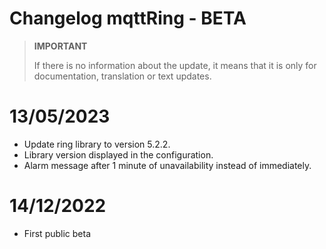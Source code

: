 # Changelog mqttRing - BETA

>**IMPORTANT**
>
>If there is no information about the update, it means that it is only for documentation, translation or text updates.

# 13/05/2023

- Update ring library to version 5.2.2.
- Library version displayed in the configuration.
- Alarm message after 1 minute of unavailability instead of immediately.

# 14/12/2022

- First public beta
